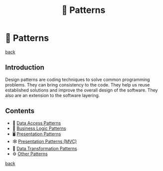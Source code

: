 ﻿---
title: "🧶 Patterns"
redirect_from:
  - /patterns.md
---

🧶 Patterns
===========

[back](.)

Introduction
------------

Design patterns are coding techniques to solve common programming problems. They can bring consistency to the code. They help us reuse established solutions and improve the overall design of the software. They also are an extension to the software layering.

Contents
--------

- 💽 [Data Access Patterns](patterns-data-access.md)
- 🤖 [Business Logic Patterns](patterns-business-logic.md)
- 🖥️ [Presentation Patterns](patterns-presentation.md)
- 🕸️ [Presentation Patterns (MVC)](patterns-presentation-mvc.md)
- 🐛 [Data Transformation Patterns](patterns-data-transformation.md)
- ⚙️ [Other Patterns](patterns-other.md)

[back](.)
